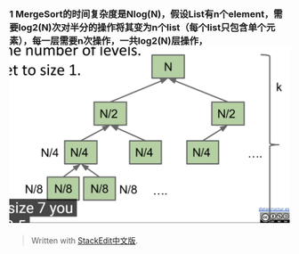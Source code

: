 ### 1 MergeSort的时间复杂度是Nlog(N)，假设List有n个element，需要log2(N)次对半分的操作将其变为n个list（每个list只包含单个元素），每一层需要n次操作，一共log2(N)层操作，![输入图片说明](/imgs/2025-02-23/KLveFyVF7WbscXxN.png)


> Written with [StackEdit中文版](https://stackedit.cn/).
<!--stackedit_data:
eyJoaXN0b3J5IjpbLTYzNjUyNjU0Nl19
-->